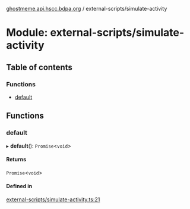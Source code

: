 [ghostmeme.api.hscc.bdpa.org][1] / external-scripts/simulate-activity

# Module: external-scripts/simulate-activity

## Table of contents

### Functions

- [default][2]

## Functions

### default

▸ **default**(): `Promise`<`void`>

#### Returns

`Promise`<`void`>

#### Defined in

[external-scripts/simulate-activity.ts:21][3]

[1]: ../README.md
[2]: external_scripts_simulate_activity.md#default
[3]:
  https://github.com/nhscc/ghostmeme.api.hscc.bdpa.org/blob/32c83e2/external-scripts/simulate-activity.ts#L21
